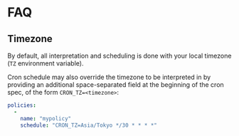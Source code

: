 # FAQ

## Timezone

By default, all interpretation and scheduling is done with your local timezone (`TZ` environment variable).

Cron schedule may also override the timezone to be interpreted in by providing an additional space-separated field
at the beginning of the cron spec, of the form `CRON_TZ=<timezone>`:

```yaml
policies:
  -
    name: "mypolicy"
    schedule: "CRON_TZ=Asia/Tokyo */30 * * * *"
```
